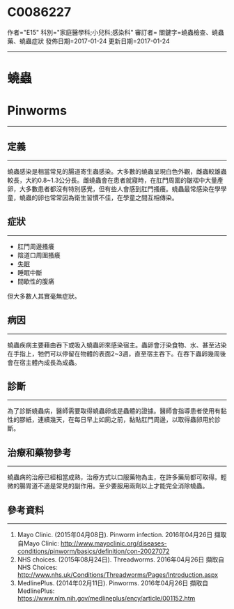 # C0086227
作者="E15"
科別="家庭醫學科;小兒科;感染科"
審訂者=
關鍵字=蟯蟲檢查、蟯蟲藥、蟯蟲症狀
發佈日期=2017-01-24
更新日期=2017-01-24

----------
# 蟯蟲
# Pinworms
----------
## 定義
----------

蟯蟲感染是相當常見的腸道寄生蟲感染。大多數的蟯蟲呈現白色外觀，雌蟲較雄蟲較長，大約0.8~1.3公分長。雌蟯蟲會在患者就寢時，在肛門周圍的皺褶中大量產卵，大多數患者都沒有特別感覺，但有些人會感到肛門搔癢。蟯蟲最常感染在學學童，蟯蟲的卵也常常因為衛生習慣不佳，在學童之間互相傳染。

## 症狀
----------
- 肛門周邊搔癢
- 陰道口周圍搔癢
- [失眠](C0917801-01)
- 睡眠中斷
- 間歇性的腹痛

但大多數人其實毫無症狀。

## 病因
----------

蟯蟲疾病主要藉由吞下或吸入蟯蟲卵來感染宿主。蟲卵會汙染食物、水、甚至沾染在手指上，牠們可以停留在物體的表面2~3週，直至宿主吞下。在吞下蟲卵幾周後會在宿主體內成長為成蟲。

## 診斷
----------

為了診斷蟯蟲病，醫師需要取得蟯蟲卵或是蟲體的證據。醫師會指導患者使用有黏性的膠紙，連續幾天，在每日早上如廁之前，黏貼肛門周邊，以取得蟲卵用於診斷。

## 治療和藥物參考
----------

蟯蟲病的治療已經相當成熟，治療方式以口服藥物為主，在許多藥局都可取得。輕微的腸胃道不適是常見的副作用。至少要服用兩劑以上才能完全消除蟯蟲。

## 參考資料
----------
1. Mayo Clinic. (2015年04月08日). Pinworm infection. 2016年04月26日 擷取自Mayo Clinic:
  http://www.mayoclinic.org/diseases-conditions/pinworm/basics/definition/con-20027072
2. NHS choices. (2015年08月24日). Threadworms. 2016年04月26日 擷取自NHS Choices:
  http://www.nhs.uk/Conditions/Threadworms/Pages/Introduction.aspx
3. MedlinePlus. (2014年02月11日). Pinworms. 2016年04月26日 擷取自MedlinePlus:
  https://www.nlm.nih.gov/medlineplus/ency/article/001152.htm

